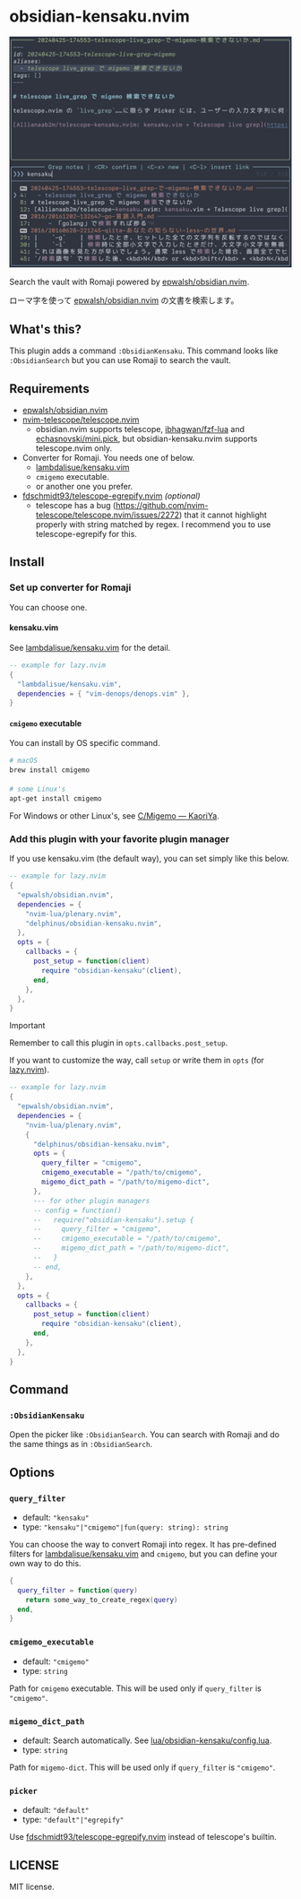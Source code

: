 # obsidian-kensaku.nvim

<img alt="demo-egrepify" width="640" src="demo-egrepify.png">

Search the vault with Romaji powered by [epwalsh/obsidian.nvim][].

ローマ字を使って [epwalsh/obsidian.nvim][] の文書を検索します。

[epwalsh/obsidian.nvim]: https://github.com/epwalsh/obsidian.nvim

## What's this?

This plugin adds a command `:ObsidianKensaku`. This command looks like
`:ObsidianSearch` but you can use Romaji to search the vault.

## Requirements

* [epwalsh/obsidian.nvim][]
* [nvim-telescope/telescope.nvim][]
  - obsidian.nvim supports telescope, [ibhagwan/fzf-lua][] and
    [echasnovski/mini.pick][], but obsidian-kensaku.nvim supports telescope.nvim
    only.
* Converter for Romaji. You needs one of below.
  - [lambdalisue/kensaku.vim][]
  - `cmigemo` executable.
  - or another one you prefer.
* [fdschmidt93/telescope-egrepify.nvim][] _(optional)_
  - telescope has a bug (https://github.com/nvim-telescope/telescope.nvim/issues/2272)
    that it cannot highlight properly with string matched by regex. I recommend
    you to use telescope-egrepify for this.

[nvim-telescope/telescope.nvim]: https://github.com/nvim-telescope/telescope.nvim
[ibhagwan/fzf-lua]: https://github.com/ibhagwan/fzf-lua
[echasnovski/mini.pick]: https://github.com/echasnovski/mini.pick
[lambdalisue/kensaku.vim]: https://github.com/lambdalisue/kensaku.vim
[fdschmidt93/telescope-egrepify.nvim]: https://github.com/fdschmidt93/telescope-egrepify.nvim

## Install

### Set up converter for Romaji

You can choose one.

#### kensaku.vim

See [lambdalisue/kensaku.vim][] for the detail.

```lua
-- example for lazy.nvim
{
  "lambdalisue/kensaku.vim",
  dependencies = { "vim-denops/denops.vim" },
}
```

#### `cmigemo` executable

You can install by OS specific command.

```bash
# macOS
brew install cmigemo

# some Linux's
apt-get install cmigemo
```

For Windows or other Linux's, see [C/Migemo — KaoriYa][].

[C/Migemo — KaoriYa]: https://www.kaoriya.net/software/cmigemo/

[vim-denops/denops.vim]: https://github.com/vim-denops/denops.vim

### Add this plugin with your favorite plugin manager

If you use kensaku.vim (the default way), you can set simply like this below.

```lua
-- example for lazy.nvim
{
  "epwalsh/obsidian.nvim",
  dependencies = {
    "nvim-lua/plenary.nvim",
    "delphinus/obsidian-kensaku.nvim",
  },
  opts = {
    callbacks = {
      post_setup = function(client)
        require "obsidian-kensaku"(client),
      end,
    },
  },
}
```

> [!IMPORTANT]
> Remember to call this plugin in `opts.callbacks.post_setup`.

If you want to customize the way, call `setup` or write them in `opts` (for
[lazy.nvim](https://github.com/folke/lazy.nvim)).

```lua
-- example for lazy.nvim
{
  "epwalsh/obsidian.nvim",
  dependencies = {
    "nvim-lua/plenary.nvim",
    {
      "delphinus/obsidian-kensaku.nvim",
      opts = {
        query_filter = "cmigemo",
        cmigemo_executable = "/path/to/cmigemo",
        migemo_dict_path = "/path/to/migemo-dict",
      },
      --- for other plugin managers
      -- config = function()
      --   require("obsidian-kensaku").setup {
      --     query_filter = "cmigemo",
      --     cmigemo_executable = "/path/to/cmigemo",
      --     migemo_dict_path = "/path/to/migemo-dict",
      --   }
      -- end,
    },
  },
  opts = {
    callbacks = {
      post_setup = function(client)
        require "obsidian-kensaku"(client),
      end,
    },
  },
}
```

## Command

### `:ObsidianKensaku`

Open the picker like `:ObsidianSearch`. You can search with Romaji and do the
same things as in `:ObsidianSearch`.

## Options

### `query_filter`

* default: `"kensaku"`
* type: `"kensaku"|"cmigemo"|fun(query: string): string`

You can choose the way to convert Romaji into regex. It has pre-defined
filters for [lambdalisue/kensaku.vim] and `cmigemo`, but you can define your
own way to do this.

```lua
{
  query_filter = function(query)
    return some_way_to_create_regex(query)
  end,
}
```

### `cmigemo_executable`

* default: `"cmigemo"`
* type: `string`

Path for `cmigemo` executable. This will be used only if `query_filter` is
`"cmigemo"`.

### `migemo_dict_path`

* default: Search automatically. See [lua/obsidian-kensaku/config.lua][].
* type: `string`

[lua/obsidian-kensaku/config.lua]: lua/obsidian-kensaku/config.lua

Path for `migemo-dict`. This will be used only if `query_filter` is `"cmigemo"`.

### `picker`

* default: `"default"`
* type: `"default"|"egrepify"`

Use [fdschmidt93/telescope-egrepify.nvim][] instead of telescope's builtin.

## LICENSE

MIT license.

